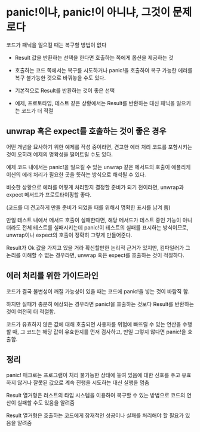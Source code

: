 panic!이냐, panic!이 아니냐, 그것이 문제로다
=

코드가 패닉을 일으킬 때는 복구할 방법이 없다

- Result 값을 반환하는 선택을 한다면 호출하는 쪽에게 옵션을 제공하는 것

- 호출하는 코드 쪽에서는 복구를 시도하거나 panic!을 호출하여 복구 가능한 에러를 복구 불가능한 것으로 바꿔놓을 수도 있다. 

- 기본적으로 Result를 반환하는 것이 좋은 선택

- 예제, 프로토타입, 테스트 같은 상황에서는 Result를 반환하는 대신 패닉을 일으키는 코드가 더 적절

unwrap 혹은 expect를 호출하는 것이 좋은 경우
-
어떤 개념을 묘사하기 위한 예제를 작성 중이라면, 견고한 에러 처리 코드를 포함시키는 것이 오히려 예제의 명확성을 떨어트릴 수도 있다. 

예제 코드 내에서는 panic!을 일으킬 수 있는 unwrap 같은 메서드의 호출이 애플리케이션의 에러 처리가 필요한 곳을 뜻하는 방식으로 해석될 수 있다. 


비슷한 상황으로 에러를 어떻게 처리할지 결정할 준비가 되기 전이라면, unwrap과 expect 메서드가 프로토타이핑할 좋다. 

(코드를 더 견고하게 만들 준비가 되었을 때를 위해서 명확한 표시를 남겨 둠)

만일 테스트 내에서 메서드 호출이 실패한다면, 해당 메서드가 테스트 중인 기능이 아니더라도 전체 테스트를 실패시키는데 panic!이 테스트의 실패를 표시하는 방식이므로, unwrap이나 expect의 호출이 정확히 그렇게 만들어준다.

Result가 Ok 값을 가지고 있을 거라 확신할만한 논리적 근거가 있지만, 컴파일러가 그 논리를 이해할 수 없는 경우라면, unwrap 혹은 expect를 호출하는 것이 적절하다.

에러 처리를 위한 가이드라인
-
코드가 결국 불변성이 깨질 가능성이 있을 때는 코드에 panic!을 넣는 것이 바람직 함.

하지만 실패가 충분히 예상되는 경우라면 panic!을 호출하는 것보다 Result를 반환하는 것이 여전히 더 적절함.

코드가 유효하지 않은 값에 대해 호출되면 사용자를 위험에 빠뜨릴 수 있는 연산을 수행할 때, 그 코드는 해당 값이 유효한지를 먼저 검사하고, 만일 그렇지 않다면 panic!을 호출함.

정리
-
panic! 매크로는 프로그램이 처리 불가능한 상태에 놓여 있음에 대한 신호를 주고 유효하지 않거나 잘못된 값으로 계속 진행을 시도하는 대신 실행을 멈춤

Result 열거형은 러스트의 타입 시스템을 이용하여 복구할 수 있는 방법으로 코드의 연산이 실패할 수도 있음을 알려줌

Result 열거형은 호출하는 코드에게 잠재적인 성공이나 실패를 처리해야 할 필요가 있음을 알려줌
